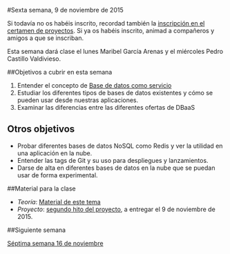 #Sexta semana, 9 de noviembre de 2015

Si todavía no os habéis inscrito, recordad
también la
[inscripción en el certamen de proyectos](http://osl.ugr.es/2015/10/01/certamen-de-proyectos-libres-de-la-universidad-de-granada-2015-2016/). Si ya os habéis inscrito, animad a compañeros y amigos a que se inscriban.

Esta semana dará clase el lunes Maribel García Arenas y el miércoles
Pedro Castillo Valdivieso.

##Objetivos a cubrir en esta semana

1. Entender el concepto de [Base de datos como servicio](http://jj.github.io/dbaas/)
1. Estudiar los diferentes tipos de bases de datos existentes y cómo
   se pueden usar desde nuestras aplicaciones.
2. Examinar las diferencias entre las diferentes ofertas de DBaaS

## Otros objetivos

* Probar diferentes bases de datos NoSQL como Redis y ver la utilidad
  en una aplicación en la nube.
* Entender las tags de Git y su uso para despliegues y lanzamientos.
* Darse de alta en diferentes bases de datos en la nube que se puedan
  usar de forma experimental. 


##Material para la clase

* *Teoría*:
  [Material de este  tema](http://jj.github.io/CC/documentos/temas/PaaS)
* *Proyecto*: [segundo hito del proyecto](http://jj.github.io/CC/documentos/practicas/2.CI),
  a entregar el 9 de noviembre de 2015. 

##Siguiente semana

[Séptima semana 16 de noviembre](7-semana.md)
